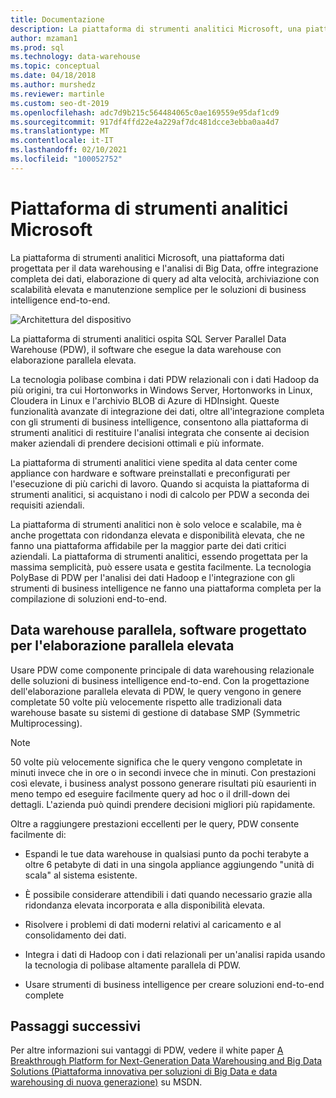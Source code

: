 ```yaml
---
title: Documentazione
description: La piattaforma di strumenti analitici Microsoft, una piattaforma dati progettata per il data warehousing e l'analisi di Big Data, offre integrazione completa dei dati, elaborazione di query ad alta velocità, archiviazione con scalabilità elevata e manutenzione semplice per le soluzioni di business intelligence end-to-end.
author: mzaman1
ms.prod: sql
ms.technology: data-warehouse
ms.topic: conceptual
ms.date: 04/18/2018
ms.author: murshedz
ms.reviewer: martinle
ms.custom: seo-dt-2019
ms.openlocfilehash: adc7d9b215c564484065c0ae169559e95daf1cd9
ms.sourcegitcommit: 917df4ffd22e4a229af7dc481dcce3ebba0aa4d7
ms.translationtype: MT
ms.contentlocale: it-IT
ms.lasthandoff: 02/10/2021
ms.locfileid: "100052752"
---
```

# <a name="microsoft-analytics-platform-system"></a>Piattaforma di strumenti analitici Microsoft

La piattaforma di strumenti analitici Microsoft, una piattaforma dati progettata per il data warehousing e l'analisi di Big Data, offre integrazione completa dei dati, elaborazione di query ad alta velocità, archiviazione con scalabilità elevata e manutenzione semplice per le soluzioni di business intelligence end-to-end.

![Architettura del dispositivo](media/architecture-high-level.png "architettura del dispositivo")

La piattaforma di strumenti analitici ospita SQL Server Parallel Data Warehouse (PDW), il software che esegue la data warehouse con elaborazione parallela elevata.

La tecnologia polibase combina i dati PDW relazionali con i dati Hadoop da più origini, tra cui Hortonworks in Windows Server, Hortonworks in Linux, Cloudera in Linux e l'archivio BLOB di Azure di HDInsight. Queste funzionalità avanzate di integrazione dei dati, oltre all'integrazione completa con gli strumenti di business intelligence, consentono alla piattaforma di strumenti analitici di restituire l'analisi integrata che consente ai decision maker aziendali di prendere decisioni ottimali e più informate.

La piattaforma di strumenti analitici viene spedita al data center come appliance con hardware e software preinstallati e preconfigurati per l'esecuzione di più carichi di lavoro. Quando si acquista la piattaforma di strumenti analitici, si acquistano i nodi di calcolo per PDW a seconda dei requisiti aziendali.

La piattaforma di strumenti analitici non è solo veloce e scalabile, ma è anche progettata con ridondanza elevata e disponibilità elevata, che ne fanno una piattaforma affidabile per la maggior parte dei dati critici aziendali. La piattaforma di strumenti analitici, essendo progettata per la massima semplicità, può essere usata e gestita facilmente. La tecnologia PolyBase di PDW per l'analisi dei dati Hadoop e l'integrazione con gli strumenti di business intelligence ne fanno una piattaforma completa per la compilazione di soluzioni end-to-end.

## <a name="parallel-data-warehouse-software-designed-for-massively-parallel-processing"></a>Data warehouse parallela, software progettato per l'elaborazione parallela elevata

Usare PDW come componente principale di data warehousing relazionale delle soluzioni di business intelligence end-to-end. Con la progettazione dell'elaborazione parallela elevata di PDW, le query vengono in genere completate 50 volte più velocemente rispetto alle tradizionali data warehouse basate su sistemi di gestione di database SMP (Symmetric Multiprocessing).

> [!NOTE]
> 50 volte più velocemente significa che le query vengono completate in minuti invece che in ore o in secondi invece che in minuti. Con prestazioni così elevate, i business analyst possono generare risultati più esaurienti in meno tempo ed eseguire facilmente query ad hoc o il drill-down dei dettagli. L'azienda può quindi prendere decisioni migliori più rapidamente.

Oltre a raggiungere prestazioni eccellenti per le query, PDW consente facilmente di:

- Espandi le tue data warehouse in qualsiasi punto da pochi terabyte a oltre 6 petabyte di dati in una singola appliance aggiungendo "unità di scala" al sistema esistente.

- È possibile considerare attendibili i dati quando necessario grazie alla ridondanza elevata incorporata e alla disponibilità elevata.

- Risolvere i problemi di dati moderni relativi al caricamento e al consolidamento dei dati.

- Integra i dati di Hadoop con i dati relazionali per un'analisi rapida usando la tecnologia di polibase altamente parallela di PDW.

- Usare strumenti di business intelligence per creare soluzioni end-to-end complete

## <a name="next-steps"></a>Passaggi successivi

Per altre informazioni sui vantaggi di PDW, vedere il white paper [A Breakthrough Platform for Next-Generation Data Warehousing and Big Data Solutions (Piattaforma innovativa per soluzioni di Big Data e data warehousing di nuova generazione)](/previous-versions/sql/sql-server-2012/dn520808(v=msdn.10)) su MSDN.